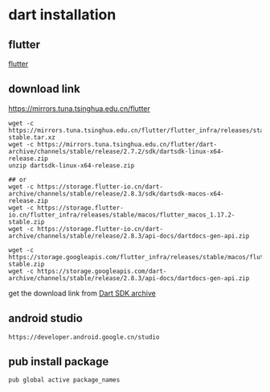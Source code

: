 # dart installation

## flutter
[flutter](flutter.cn)

## download link
https://mirrors.tuna.tsinghua.edu.cn/flutter
``` shell
wget -c https://mirrors.tuna.tsinghua.edu.cn/flutter/flutter_infra/releases/stable/linux/flutter_linux_v1.12.13%2Bhotfix.9-stable.tar.xz
wget -c https://mirrors.tuna.tsinghua.edu.cn/flutter/dart-archive/channels/stable/release/2.7.2/sdk/dartsdk-linux-x64-release.zip
unzip dartsdk-linux-x64-release.zip

## or
wget -c https://storage.flutter-io.cn/dart-archive/channels/stable/release/2.8.3/sdk/dartsdk-macos-x64-release.zip
wget -c https://storage.flutter-io.cn/flutter_infra/releases/stable/macos/flutter_macos_1.17.2-stable.zip
wget -c https://storage.flutter-io.cn/dart-archive/channels/stable/release/2.8.3/api-docs/dartdocs-gen-api.zip

wget -c https://storage.googleapis.com/flutter_infra/releases/stable/macos/flutter_macos_1.17.2-stable.zip
wget -c https://storage.googleapis.com/dart-archive/channels/stable/release/2.8.3/api-docs/dartdocs-gen-api.zip
```
get the download link from [Dart SDK archive](https://dart.dev/tools/sdk/archive)

## android studio

```
https://developer.android.google.cn/studio
```

## pub install package

``` shell
pub global active package_names
```
